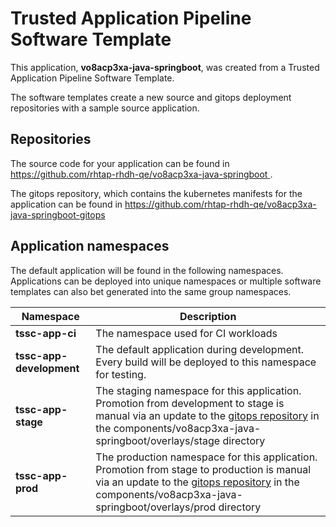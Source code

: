 # Trusted Application Pipeline Software Template

This application, **vo8acp3xa-java-springboot**, was created from a Trusted Application Pipeline Software Template.

The software templates create a new source and gitops deployment repositories with a sample source application. 

## Repositories

The source code for your application can be found in [https://github.com/rhtap-rhdh-qe/vo8acp3xa-java-springboot ](https://github.com/rhtap-rhdh-qe/vo8acp3xa-java-springboot ).
 
The gitops repository, which contains the kubernetes manifests for the application can be found in 
[https://github.com/rhtap-rhdh-qe/vo8acp3xa-java-springboot-gitops ](https://github.com/rhtap-rhdh-qe/vo8acp3xa-java-springboot-gitops ) 

## Application namespaces 

The default application will be found in the following namespaces. Applications can be deployed into unique namespaces or multiple software templates can also bet generated into the same group namespaces.  

|  Namespace   |  Description   |  
| -------- | -------- |
| **tssc-app-ci** | The namespace used for CI workloads |
| **tssc-app-development** | The default application during development. Every build will be deployed to this namespace for testing. |
| **tssc-app-stage** | The staging namespace for this application. Promotion from development to stage is manual via an update to the [gitops repository](https://github.com/rhtap-rhdh-qe/vo8acp3xa-java-springboot-gitops ) in the components/vo8acp3xa-java-springboot/overlays/stage directory |
| **tssc-app-prod** | The production namespace for this application. Promotion from stage to production is manual via an update to the [gitops repository](https://github.com/rhtap-rhdh-qe/vo8acp3xa-java-springboot-gitops ) in the components/vo8acp3xa-java-springboot/overlays/prod directory |